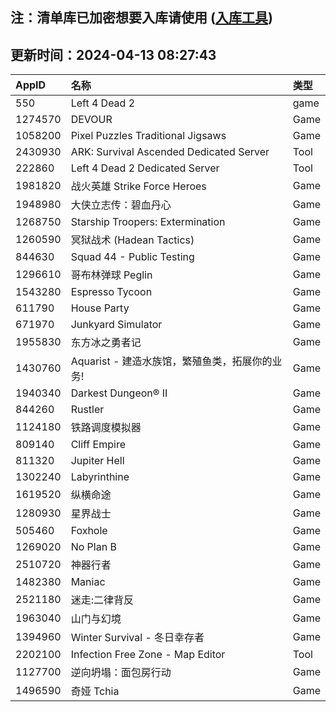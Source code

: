 ## 注：清单库已加密想要入库请使用 ([入库工具](https://github.com/BlankTMing/ManifestAutoUpdate/releases))

## 更新时间：2024-04-13 08:27:43
| AppID | 名称 | 类型  |
| :-------------------- | :----------------------------- | :----------- |
| 550 | Left 4 Dead 2| game |
| 1274570 | DEVOUR| Game |
| 1058200 | Pixel Puzzles Traditional Jigsaws| Game |
| 2430930 | ARK: Survival Ascended Dedicated Server| Tool |
| 222860 | Left 4 Dead 2 Dedicated Server| Tool |
| 1981820 | 战火英雄 Strike Force Heroes| Game |
| 1948980 | 大侠立志传：碧血丹心| Game |
| 1268750 | Starship Troopers: Extermination| Game |
| 1260590 | 冥狱战术 (Hadean Tactics)| Game |
| 844630 | Squad 44 - Public Testing| Game |
| 1296610 | 哥布林弹球 Peglin| Game |
| 1543280 | Espresso Tycoon| Game |
| 611790 | House Party| Game |
| 671970 | Junkyard Simulator| Game |
| 1955830 | 东方冰之勇者记| Game |
| 1430760 | Aquarist - 建造水族馆，繁殖鱼类，拓展你的业务!| Game |
| 1940340 | Darkest Dungeon® II| Game |
| 844260 | Rustler| Game |
| 1124180 | 铁路调度模拟器| Game |
| 809140 | Cliff Empire| Game |
| 811320 | Jupiter Hell| Game |
| 1302240 | Labyrinthine| Game |
| 1619520 | 纵横命途| Game |
| 1280930 | 星界战士| Game |
| 505460 | Foxhole| Game |
| 1269020 | No Plan B| Game |
| 2510720 | 神器行者| Game |
| 1482380 | Maniac| Game |
| 2521180 | 迷走:二律背反| Game |
| 1963040 | 山门与幻境| Game |
| 1394960 | Winter Survival - 冬日幸存者| Game |
| 2202100 | Infection Free Zone - Map Editor| Tool |
| 1127700 | 逆向坍塌：面包房行动| Game |
| 1496590 | 奇娅 Tchia| Game |
